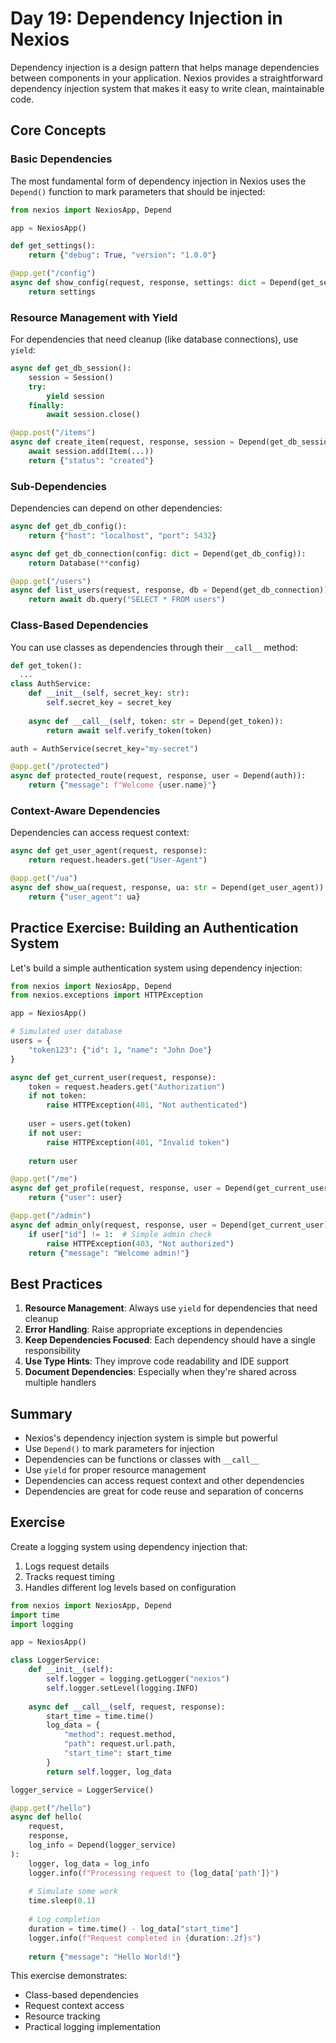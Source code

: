 # Day 19: Dependency Injection in Nexios

Dependency injection is a design pattern that helps manage dependencies between components in your application. Nexios provides a straightforward dependency injection system that makes it easy to write clean, maintainable code.

## Core Concepts

### Basic Dependencies

The most fundamental form of dependency injection in Nexios uses the `Depend()` function to mark parameters that should be injected:

```python
from nexios import NexiosApp, Depend

app = NexiosApp()

def get_settings():
    return {"debug": True, "version": "1.0.0"}

@app.get("/config")
async def show_config(request, response, settings: dict = Depend(get_settings)):
    return settings
```

### Resource Management with Yield

For dependencies that need cleanup (like database connections), use `yield`:

```python
async def get_db_session():
    session = Session()
    try:
        yield session
    finally:
        await session.close()

@app.post("/items")
async def create_item(request, response, session = Depend(get_db_session)):
    await session.add(Item(...))
    return {"status": "created"}
```

### Sub-Dependencies

Dependencies can depend on other dependencies:

```python
async def get_db_config():
    return {"host": "localhost", "port": 5432}

async def get_db_connection(config: dict = Depend(get_db_config)):
    return Database(**config)

@app.get("/users")
async def list_users(request, response, db = Depend(get_db_connection)):
    return await db.query("SELECT * FROM users")
```

### Class-Based Dependencies

You can use classes as dependencies through their `__call__` method:

```python
def get_token():
  ...
class AuthService:
    def __init__(self, secret_key: str):
        self.secret_key = secret_key
    
    async def __call__(self, token: str = Depend(get_token)):
        return await self.verify_token(token)

auth = AuthService(secret_key="my-secret")

@app.get("/protected")
async def protected_route(request, response, user = Depend(auth)):
    return {"message": f"Welcome {user.name}"}
```

### Context-Aware Dependencies

Dependencies can access request context:

```python
async def get_user_agent(request, response):
    return request.headers.get("User-Agent")

@app.get("/ua")
async def show_ua(request, response, ua: str = Depend(get_user_agent)):
    return {"user_agent": ua}
```

## Practice Exercise: Building an Authentication System

Let's build a simple authentication system using dependency injection:

```python
from nexios import NexiosApp, Depend
from nexios.exceptions import HTTPException

app = NexiosApp()

# Simulated user database
users = {
    "token123": {"id": 1, "name": "John Doe"}
}

async def get_current_user(request, response):
    token = request.headers.get("Authorization")
    if not token:
        raise HTTPException(401, "Not authenticated")
    
    user = users.get(token)
    if not user:
        raise HTTPException(401, "Invalid token")
    
    return user

@app.get("/me")
async def get_profile(request, response, user = Depend(get_current_user)):
    return {"user": user}

@app.get("/admin")
async def admin_only(request, response, user = Depend(get_current_user)):
    if user["id"] != 1:  # Simple admin check
        raise HTTPException(403, "Not authorized")
    return {"message": "Welcome admin!"}
```

## Best Practices

1. **Resource Management**: Always use `yield` for dependencies that need cleanup
2. **Error Handling**: Raise appropriate exceptions in dependencies
3. **Keep Dependencies Focused**: Each dependency should have a single responsibility
4. **Use Type Hints**: They improve code readability and IDE support
5. **Document Dependencies**: Especially when they're shared across multiple handlers

## Summary

- Nexios's dependency injection system is simple but powerful
- Use `Depend()` to mark parameters for injection
- Dependencies can be functions or classes with `__call__`
- Use `yield` for proper resource management
- Dependencies can access request context and other dependencies
- Dependencies are great for code reuse and separation of concerns

## Exercise

Create a logging system using dependency injection that:
1. Logs request details
2. Tracks request timing
3. Handles different log levels based on configuration

```python
from nexios import NexiosApp, Depend
import time
import logging

app = NexiosApp()

class LoggerService:
    def __init__(self):
        self.logger = logging.getLogger("nexios")
        self.logger.setLevel(logging.INFO)
    
    async def __call__(self, request, response):
        start_time = time.time()
        log_data = {
            "method": request.method,
            "path": request.url.path,
            "start_time": start_time
        }
        return self.logger, log_data

logger_service = LoggerService()

@app.get("/hello")
async def hello(
    request, 
    response,
    log_info = Depend(logger_service)
):
    logger, log_data = log_info
    logger.info(f"Processing request to {log_data['path']}")
    
    # Simulate some work
    time.sleep(0.1)
    
    # Log completion
    duration = time.time() - log_data["start_time"]
    logger.info(f"Request completed in {duration:.2f}s")
    
    return {"message": "Hello World!"}
```

This exercise demonstrates:
- Class-based dependencies
- Request context access
- Resource tracking
- Practical logging implementation